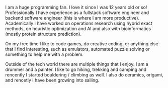 I am a huge programming fan. I love it since I was 12 years old or so!
Professionally I have experience as a fullstack software engineer and backend
software engineer (this is where I am more productive). Academically I have
worked on operations research using hybrid exact methods, on heuristic
optimization and AI and also with bioinformatics (mostly protein structure
prediction).

On my free time I like to code games, do creative coding, or anything else that
I find interesting, such as emulators, automated puzzle solving or something to
help me with a problem.

Outside of the tech world there are multiple things that I enjoy. I am a drummer
and a painter. I like to go hiking, trekking and camping and rencently I started
bouldering / climbing as well. I also do ceramics, origami, and rencetly I have
been growing into sailing. 
